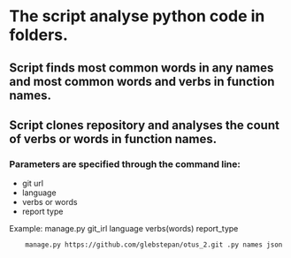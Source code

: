 # The script analyse python code in folders.

## Script finds most common words in any names and most common words and verbs in function names.

## Script clones repository and analyses the count of verbs or words in function names.

### Parameters are specified through the command line:

- git url
- language
- verbs or words
- report type

Example: manage.py git_irl language verbs(words) report_type

        manage.py https://github.com/glebstepan/otus_2.git .py names json

